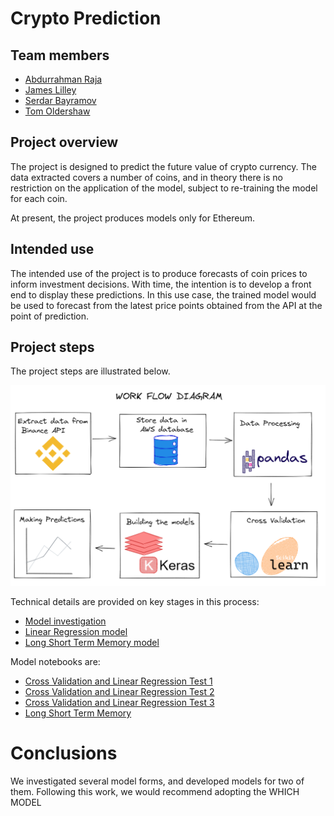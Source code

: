 # Crypto Prediction

## Team members
* [Abdurrahman Raja](https://github.com/Abzraja)
* [James Lilley](https://github.com/jimbleslilley)
* [Serdar Bayramov](https://github.com/serdar-bayramov)
* [Tom Oldershaw](https://github.com/TomHOldershaw)

## Project overview
The project is designed to predict the future value of crypto currency. The data extracted covers a number of coins, and in theory there is no restriction on the application of the model, subject to re-training the model for each coin. 

At present, the project produces models only for Ethereum.

## Intended use
The intended use of the project is to produce forecasts of coin prices to inform investment decisions. With time, the intention is to develop a front end to display these predictions. In this use case, the trained model would be used to forecast from the latest price points obtained from the API at the point of prediction.

## Project steps
The project steps are illustrated below.

![project steps](images/project_steps.png)

Technical details are provided on key stages in this process:
 - [Model investigation](documentation.md#model)
 - [Linear Regression model](documentation.md#lr)
 - [Long Short Term Memory model](documentation.md#lstm)

Model notebooks are:
 - [Cross Validation and Linear Regression Test 1](notebooks/01%20-%20Cross%20Validation.ipynb)
 - [Cross Validation and Linear Regression Test 2](notebooks/02%20-%20Predicting%20the%20future%20price%20of%20ethereum%20-%20shifting%20the%20target.ipynb)
 - [Cross Validation and Linear Regression Test 3](notebooks/03%20-%20Predicting%20the%20future%20price%20of%20ethereum%20-%20Adding%20Features%20which%20are%20shifted.ipynb)
 - [Long Short Term Memory](notebooks/ETH_RNN_1.ipynb)

# Conclusions
We investigated several model forms, and developed models for two of them. Following this work, we would recommend adopting the WHICH MODEL
